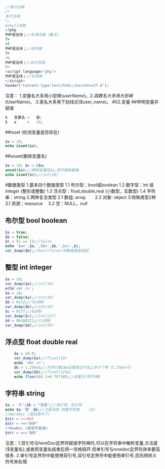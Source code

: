 ```php
//单行注释
/*
多行注释
*/
#shell风格
<?php
PHP语法块；//标准风格（重点）
?>
<?
PHP语法块；//短风格
?>
<%
PHP语法块；//ASP风格
%>
<script language="php">
PHP语法块；//长风格
</script>
header('Content-type:text/html;charset=utf-8');
```
注意：
1.变量名大多用小驼峰($userName)。
2.函数名大多用大驼峰($UserName)。
3.类名大多用下划线式($user_name)。
#02.变量
##申明变量并赋值
```php
$   变量名 =   值;
$   a     =   10;
```
##isset (检测变量是否存在)
```php
$a = 10;
echo isset($a);
```
##unset(删除变量名)
```php
$a = 10; $c = &$a;
unset($a);//删除变量名$a,但不删除数据
echo isset($c);//int(10)
```
#数据类型
1.基本四个数据类型
    1.1 布尔型：bool或boolean
    1.2 数字型：int 或 integer (整形或整数)
    1.3 浮点型：float,double,real (小数型，实数型)
    1.4 字符串：string
2.两种复合类型
2.1 数组: array   &nbsp;&nbsp;&emsp;  2.2 对象: object
3.特殊类型2种
3.1 资源：resource  &emsp;3.2 空：NULL，null
## 布尔型 bool  boolean
```php
$a = true;
$b = false;
$c = (1 == 2);//false
echo '$a=',$a,',$b=',$b,',$c=',$c;
var_dump($b);//bool(false)将数据类型返回
```
## 整型 int  integer
```php
$a = 10;
var_dump($a);//int(10)
echo'<br />';
$a = 10;
var_dump($a);//int(10)
$b = 0x12;//16进制
var_dump($b);//int(18)
$c = 0177;//8进制
var_dump($c);//int(127)
$d = 0b100111;//2进制
var_dump($d);//int(39)
```
## 浮点型 float double real
```php
	$a = 10.0;
	var_dump($a);//float(10)
	echo '<br />';
	$b = 1.256e3;//科学计数法e后面相当于加上多少个零（1.256e+3）
	var_dump($b);//float(1256)
	echo floor((0.1+0.7)*10);//结果为7而不是8
```
## 字符串 string
```php
$a = '凡';$b = "流浪";//单引号，双引号
echo $a.'爱'.$b;//凡爱流浪 拼接字符串 . （点）
//HereDoc (感觉用不了)
$str = <<<BOF
$str = <<<"BOF"
//NowDoc (感觉不能用)
$str = <<<'BOF'
```
注意：1.双引号与hereDoc定界符赋值字符串时,可以在字符串中解析变量,方法是{$变量名},或者把变量名结束后用一空格隔开.但单引号与nowdoc定界符效率要高很多.
2.单引号定界符中能使用双引号,双引号定界符中能便用单引号,否则用转义符号来处理.

